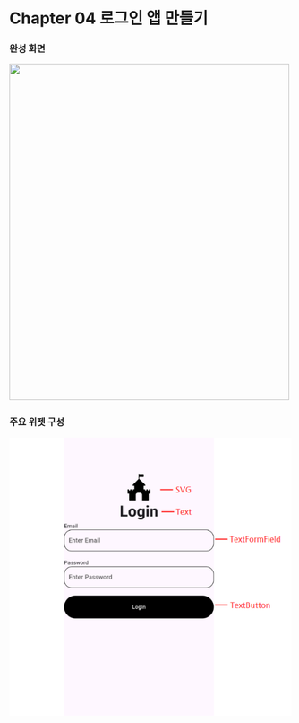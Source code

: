 # Chapter 04 로그인 앱 만들기

### 완성 화면

<img src="https://github.com/user-attachments/assets/4d9aee6b-757f-4982-8475-7fae805eaebf" width="500" height="600">


### 주요 위젯 구성

![alt text](image.png)